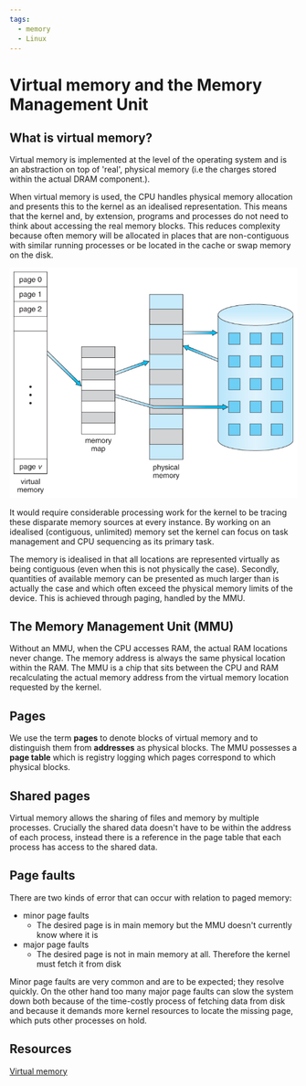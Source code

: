 ```yaml
---
tags:
  - memory
  - Linux
---
```


# Virtual memory and the Memory Management Unit

## What is virtual memory?

Virtual memory is implemented at the level of the operating system and is an
abstraction on top of 'real', physical memory (i.e the charges stored within the
actual DRAM component.).

When virtual memory is used, the CPU handles physical memory allocation and
presents this to the kernel as an idealised representation. This means that the
kernel and, by extension, programs and processes do not need to think about
accessing the real memory blocks. This reduces complexity because often memory
will be allocated in places that are non-contiguous with similar running
processes or be located in the cache or swap memory on the disk.

![](/img/virtual-memory-diagram.jpg)

It would require considerable processing work for the kernel to be tracing these
disparate memory sources at every instance. By working on an idealised
(contiguous, unlimited) memory set the kernel can focus on task management and
CPU sequencing as its primary task.

The memory is idealised in that all locations are represented virtually as being
contiguous (even when this is not physically the case). Secondly, quantities of
available memory can be presented as much larger than is actually the case and
which often exceed the physical memory limits of the device. This is achieved
through paging, handled by the MMU.

## The Memory Management Unit (MMU)

Without an MMU, when the CPU accesses RAM, the actual RAM locations never
change. The memory address is always the same physical location within the RAM.
The MMU is a chip that sits between the CPU and RAM recalculating the actual
memory address from the virtual memory location requested by the kernel.

## Pages

We use the term **pages** to denote blocks of virtual memory and to distinguish
them from **addresses** as physical blocks. The MMU possesses a **page table**
which is registry logging which pages correspond to which physical blocks.

## Shared pages

Virtual memory allows the sharing of files and memory by multiple processes.
Crucially the shared data doesn't have to be within the address of each process,
instead there is a reference in the page table that each process has access to
the shared data.

## Page faults

There are two kinds of error that can occur with relation to paged memory:

- minor page faults
  - The desired page is in main memory but the MMU doesn't currently know where
    it is
- major page faults
  - The desired page is not in main memory at all. Therefore the kernel must
    fetch it from disk

Minor page faults are very common and are to be expected; they resolve quickly.
On the other hand too many major page faults can slow the system down both
because of the time-costly process of fetching data from disk and because it
demands more kernel resources to locate the missing page, which puts other
processes on hold.

## Resources

[Virtual memory](9_VirtualMemory.html#:~:text=Virtual%20memory%20also%20allows%20the,to%20more%20than%20one%20process)
